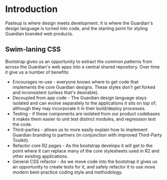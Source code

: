 Introduction
============

Pasteup is where design meets development. It is where the Guardian's design language is turned into code, and the starting point for styling Guardian branded web products.

Swim-laning CSS
---------------

Bootstrap gives us an opportunity to extract the common patterns from across the Guardian's web apps into a central shared repository. Over time it give us a number of benefits:

 - Encourages re-use - everyone knows where to get code that implements the core Guardian designs. These styles don't get forked and inconsistent (unless that's desirable).
 - Decoupled from app code - The Guardian design language stays isolated and can evolve separately to the applications it sits on top of; although they may incorporate it in their build/deploy processes.
 - Testing - if these components are isolated from our product codebases it makes them easier to unit test distinct modules, and regression test the code.
 - Third-parties - allows us to more easily explain how to implement Guardian branding to partners (in conjunction with improved Third-Party Toolkit).
 - Refactor core R2 pages - As the bootstrap develops it will get to the point where it can replace many of the core stylesheets used in R2 and other existing applications.
 - General CSS refactor - As we move code into the bootstrap it gives us an opportunity to create tests for it, and safely refactor it to use more modern best-practice coding style and methodology.